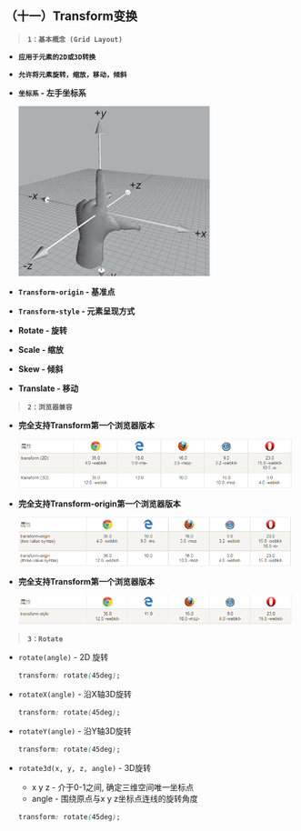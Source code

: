 ##  （十一）Transform变换

> **`1：基本概念 (Grid Layout)`**

- **`应用于元素的2D或3D转换`**

- **`允许将元素旋转，缩放，移动，倾斜`**

- **`坐标系` - 左手坐标系**

    ![image](./left.png)

- **`Transform-origin` - 基准点**

- **`Transform-style` - 元素呈现方式**

- **Rotate - 旋转**

- **Scale - 缩放**

- **Skew - 倾斜**

- **Translate - 移动**

> **`2：浏览器兼容`**
- **完全支持Transform第一个浏览器版本**

	![image](./bowser1.png)

- **完全支持Transform-origin第一个浏览器版本**

	![image](./bowser2.png)

- **完全支持Transform第一个浏览器版本**

	![image](./bowser3.png)

> **`3：Rotate`**
- `rotate(angle)` - 2D 旋转

    ```css
    transform: rotate(45deg);
    ```

- `rotateX(angle)` - 沿X轴3D旋转 

    ```css
    transform: rotate(45deg);
    ```

- `rotateY(angle)` - 沿Y轴3D旋转 

    ```css
    transform: rotate(45deg);
    ```

- `rotate3d(x, y, z, angle)` - 3D旋转
    - x y z - 介于0-1之间, 确定三维空间唯一坐标点
    - angle - 围绕原点与x y z坐标点连线的旋转角度
    ```css
    transform: rotate(45deg);
    ```

